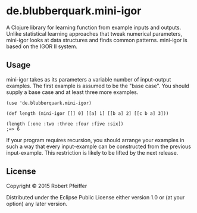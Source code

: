 # de.blubberquark.mini-igor

A Clojure library for learning function from example inputs and outputs. Unlike statistical learning approaches that tweak numerical parameters, mini-igor looks at data structures and finds common patterns. mini-igor is based on the IGOR II system.

## Usage

mini-igor takes as its parameters a variable number of input-output examples.
The first example is assumed to be the "base case". You should supply a base case and at least three more examples.

    (use 'de.blubberquark.mini-igor)

    (def length (mini-igor [[] 0] [[a] 1] [[b a] 2] [[c b a] 3]))

	(length [:one :two :three :four :five :six])
	;=> 6

If your program requires recursion, you should arrange your examples in such a way that every input-example can be constructed from the previous input-example. This restriction is likely to be lifted by the next release.

## License

Copyright © 2015 Robert Pfeiffer

Distributed under the Eclipse Public License either version 1.0 or (at
your option) any later version.
